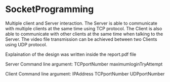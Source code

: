 # SocketProgramming
Multiple client and Server interaction.
The Server is able to communicate with multiple clients at the same time using TCP protocol.
The Client is also able to communicate with other clients at the same time when talking to the Server. The video file transmission can be achieved between two Clients using UDP protocol.

Explaination of the design was written inside the report.pdf file

Server Command line argument: TCPportNumber maximumloginTryAttempt

Client Command line argument: IPAddress TCPportNumber UDPportNumber
